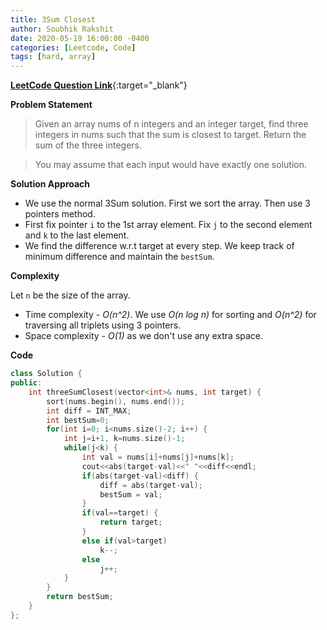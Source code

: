 ```yaml
---
title: 3Sum Closest
author: Soubhik Rakshit
date: 2020-05-19 16:00:00 -0400
categories: [Leetcode, Code]
tags: [hard, array]
---
```


[**LeetCode Question Link**](https://leetcode.com/problems/3sum-closest/){:target="_blank"}

**Problem Statement**

> Given an array nums of n integers and an integer target, find three integers in nums such that the sum is closest to target. Return the sum of the three integers. 

> You may assume that each input would have exactly one solution.

**Solution Approach**

* We use the normal 3Sum solution. First we sort the array. Then use 3 pointers method.
* First fix pointer `i` to the 1st array element. Fix `j` to the second element and `k` to the last element.
* We find the difference w.r.t target at every step. We keep track of minimum difference and maintain the `bestSum`. 

**Complexity**

Let `n` be the size of the array.
* Time complexity - _O(n^2)_. We use _O(n log n)_ for sorting and _O(n^2)_ for traversing all triplets using 3 pointers.
* Space complexity - _O(1)_ as we don't use any extra space.

**Code**

```c++
class Solution {
public:
    int threeSumClosest(vector<int>& nums, int target) {
        sort(nums.begin(), nums.end());
        int diff = INT_MAX;
        int bestSum=0;
        for(int i=0; i<nums.size()-2; i++) {
            int j=i+1, k=nums.size()-1;
            while(j<k) {
                int val = nums[i]+nums[j]+nums[k];
                cout<<abs(target-val)<<" "<<diff<<endl;
                if(abs(target-val)<diff) {
                    diff = abs(target-val);
                    bestSum = val;
                }
                if(val==target) {
                    return target;
                }
                else if(val>target)
                    k--;
                else
                    j++;
            }
        }
        return bestSum;
    }
};
```